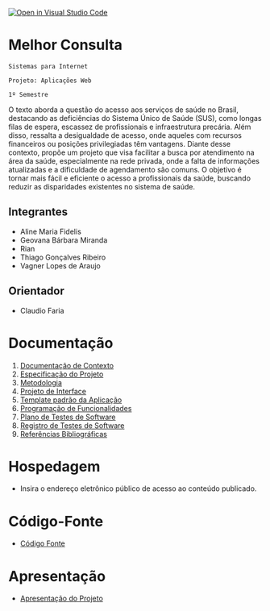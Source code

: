 [![Open in Visual Studio Code](https://classroom.github.com/assets/open-in-vscode-718a45dd9cf7e7f842a935f5ebbe5719a5e09af4491e668f4dbf3b35d5cca122.svg)](https://classroom.github.com/online_ide?assignment_repo_id=14528455&assignment_repo_type=AssignmentRepo)
# Melhor Consulta

`Sistemas para Internet`

`Projeto: Aplicações Web`

`1º Semestre`

O texto aborda a questão do acesso aos serviços de saúde no Brasil, destacando as deficiências do Sistema Único de Saúde (SUS), como longas filas de espera, escassez de profissionais e infraestrutura precária. Além disso, ressalta a desigualdade de acesso, onde aqueles com recursos financeiros ou posições privilegiadas têm vantagens. Diante desse contexto, propõe um projeto que visa facilitar a busca por atendimento na área da saúde, especialmente na rede privada, onde a falta de informações atualizadas e a dificuldade de agendamento são comuns. O objetivo é tornar mais fácil e eficiente o acesso a profissionais da saúde, buscando reduzir as disparidades existentes no sistema de saúde.

## Integrantes

* Aline Maria Fidelis
* Geovana Bárbara Miranda
* Rian
* Thiago Gonçalves Ribeiro
* Vagner Lopes de Araujo

## Orientador

* Claudio Faria

# Documentação

<ol>
<li><a href="documents/01-Documentação de Contexto.md"> Documentação de Contexto</a></li>
<li><a href="documents/02-Especificação do Projeto.md"> Especificação do Projeto</a></li>
<li><a href="documents/03-Metodologia.md"> Metodologia</a></li>
<li><a href="documents/04-Projeto de Interface.md"> Projeto de Interface</a></li>
<li><a href="documents/05-Template padrão da Aplicação.md"> Template padrão da Aplicação</a></li>
<li><a href="documents/06-Programação de Funcionalidades.md"> Programação de Funcionalidades</a></li>
<li><a href="documents/07-Plano de Testes de Software.md"> Plano de Testes de Software</a></li>
<li><a href="documents/08-Registro de Testes de Software.md"> Registro de Testes de Software</a></li>
<li><a href="documents/09-Referências Bibliográficas.md"> Referências Bibliográficas</a></li>
</ol>

# Hospedagem

* Insira o endereço eletrônico público de acesso ao conteúdo publicado. 

# Código-Fonte

* <a href="src/README.md">Código Fonte</a>

# Apresentação

* <a href="presentation/README.md">Apresentação do Projeto</a>
